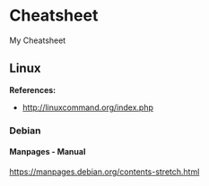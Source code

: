 # Cheatsheet
My Cheatsheet

## Linux

**References:**
- http://linuxcommand.org/index.php

### Debian

#### Manpages - Manual

https://manpages.debian.org/contents-stretch.html

